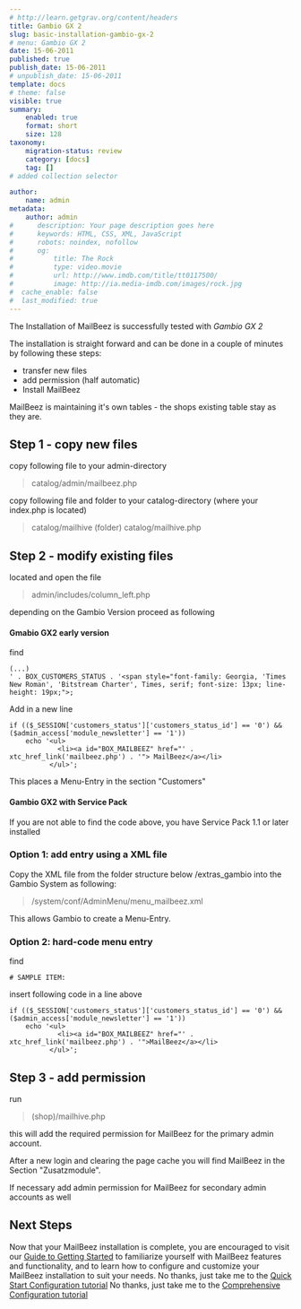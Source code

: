 ```yaml
---
# http://learn.getgrav.org/content/headers
title: Gambio GX 2
slug: basic-installation-gambio-gx-2
# menu: Gambio GX 2
date: 15-06-2011
published: true
publish_date: 15-06-2011
# unpublish_date: 15-06-2011
template: docs
# theme: false
visible: true
summary:
    enabled: true
    format: short
    size: 128
taxonomy:
    migration-status: review
    category: [docs]
    tag: []
# added collection selector

author:
    name: admin
metadata:
    author: admin
#      description: Your page description goes here
#      keywords: HTML, CSS, XML, JavaScript
#      robots: noindex, nofollow
#      og:
#          title: The Rock
#          type: video.movie
#          url: http://www.imdb.com/title/tt0117500/
#          image: http://ia.media-imdb.com/images/rock.jpg
#  cache_enable: false
#  last_modified: true
---
```


The Installation of MailBeez is successfully tested with *Gambio GX 2*

The installation is straight forward and can be done in a couple of minutes by following these steps:

- transfer new files
- add permission (half automatic)
- Install MailBeez

MailBeez is maintaining it's own tables - the shops existing table stay as they are.

## Step 1 - copy new files

copy following file to your admin-directory

> catalog/admin/mailbeez.php

copy following file and folder to your catalog-directory (where your index.php is located)

> catalog/mailhive (folder) catalog/mailhive.php

## Step 2 - modify existing files

located and open the file

> admin/includes/column\_left.php

depending on the Gambio Version proceed as following

#### Gmabio GX2 early version

find

 
    (...) 
    ' . BOX_CUSTOMERS_STATUS . '<span style="font-family: Georgia, 'Times New Roman', 'Bitstream Charter', Times, serif; font-size: 13px; line-height: 19px;">;


Add in a new line

 
    if (($_SESSION['customers_status']['customers_status_id'] == '0') && ($admin_access['module_newsletter'] == '1')) 
        echo '<ul>
                <li><a id="BOX_MAILBEEZ" href="' . xtc_href_link('mailbeez.php') . '"> MailBeez</a></li>
              </ul>';


This places a Menu-Entry in the section "Customers"

#### Gambio GX2 with Service Pack

If you are not able to find the code above, you have Service Pack 1.1 or later installed

### Option 1: add entry using a XML file

Copy the XML file from the folder structure below /extras\_gambio into the Gambio System as following:

> /system/conf/AdminMenu/menu\_mailbeez.xml

This allows Gambio to create a Menu-Entry.

### Option 2: hard-code menu entry

find

 
    # SAMPLE ITEM:


insert following code in a line above

 
    if (($_SESSION['customers_status']['customers_status_id'] == '0') && ($admin_access['module_newsletter'] == '1')) 
        echo '<ul>
                <li><a id="BOX_MAILBEEZ" href="' . xtc_href_link('mailbeez.php') . '">MailBeez</a></li>
              </ul>';


## Step 3 - add permission

run

> (shop)/mailhive.php

this will add the required permission for MailBeez for the primary admin account.

After a new login and clearing the page cache you will find MailBeez in the Section "Zusatzmodule".

If necessary add admin permission for MailBeez for secondary admin accounts as well

## Next Steps

 Now that your MailBeez installation is complete, you are encouraged to visit our [ Guide to Getting Started](http://www.mailbeez.com/documentation/tutorials/guide-to-getting-started/) to familiarize yourself with MailBeez features and functionality, and to learn how to configure and customize your MailBeez installation to suit your needs. No thanks, just take me to the [Quick Start Configuration tutorial](http://www.mailbeez.com/documentation/tutorials/mailbeez-quick-start-configuration-tutorial/) No thanks, just take me to the [Comprehensive Configuration tutorial](http://www.mailbeez.com/documentation/tutorials/mailbeez-comprehensive-configuration-tutorial/)
